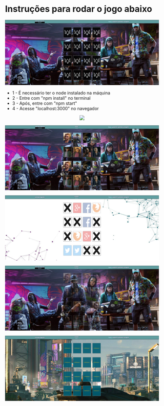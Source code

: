 # Instruções para rodar o jogo abaixo
<p align="center">
  <img src="./img/readme1.png"/>
</p>

- 1 - É necessário ter o node instalado na máquina
- 2 - Entre com "npm install" no terminal
- 3 - Após, entre com "npm start"
- 4 - Acesse "localhost:3000" no navegador

<p align="center">
  <img src="./img/readme2.png"/>
</p>
<p align="center">
  <img src="./img/readme3.png"/>
</p>
<p align="center">
  <img src="./img/readme4.png"/>
</p>
<p align="center">
  <img src="./img/readme5.png"/>
</p>
<p align="center">
  <img src="./img/readme6.png"/>
</p>

